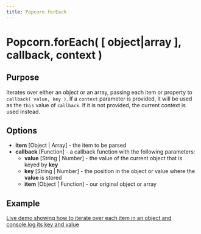 ```yaml
---
title: Popcorn.forEach
---
```

# Popcorn.forEach( [ object|array ], callback, context ) #

## Purpose ##

Iterates over either an object or an array, passing each item or property to `callback( value, key )`. If a `context` parameter is provided, it will be used as the `this` value of `callback`. If it is not provided, the current context is used instead.

## Options ##

* **item** \[Object | Array\] - the item to be parsed 
* **callback** \[Function\] -  a callback function with the following parameters:
  * **value** \[String | Number\] - the value of the current object that is keyed by **key**
  * **key** \[String | Number\] - the position in the object or value where the **value** is stored
  * **item** \[Object | Function\] - our original object or array

## Example ##

[Live demo showing how to iterate over each item in an object and console.log its key and value](http://jsfiddle.net/popcornjs/4EE8E/)
